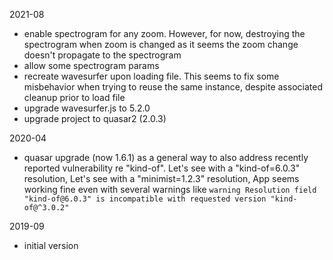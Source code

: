 2021-08

- enable spectrogram for any zoom.
  However, for now, destroying the spectrogram when zoom is changed
  as it seems the zoom change doesn't propagate to the spectrogram
- allow some spectrogram params
- recreate wavesurfer upon loading file.
  This seems to fix some misbehavior when trying to reuse the
  same instance, despite associated cleanup prior to load file
- upgrade wavesurfer.js to 5.2.0
- upgrade project to quasar2 (2.0.3)

2020-04

- quasar upgrade (now 1.6.1) as a general way to also address
  recently reported vulnerability re "kind-of".
  Let's see with a "kind-of=6.0.3" resolution,
  Let's see with a "minimist=1.2.3" resolution,
  App seems working fine even with several warnings like
  `warning Resolution field "kind-of@6.0.3" is incompatible with requested version "kind-of@^3.0.2"`

2019-09

- initial version
